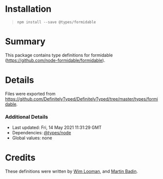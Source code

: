 # Installation
> `npm install --save @types/formidable`

# Summary
This package contains type definitions for formidable (https://github.com/node-formidable/formidable).

# Details
Files were exported from https://github.com/DefinitelyTyped/DefinitelyTyped/tree/master/types/formidable.

### Additional Details
 * Last updated: Fri, 14 May 2021 11:31:29 GMT
 * Dependencies: [@types/node](https://npmjs.com/package/@types/node)
 * Global values: none

# Credits
These definitions were written by [Wim Looman](https://github.com/Nemo157), and [Martin Badin](https://github.com/martin-badin).
